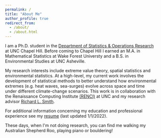 ```yaml
---
permalink: /
title: "About Me"
author_profile: true
redirect_from: 
  - /about/
  - /about.html
---
```


I am a Ph.D. student in the [Department of Statistics & Operations Research](https://stor.unc.edu/) at UNC Chapel Hill. Before coming to Chapel Hill I earned an M.A. in Mathematical Statistics at Wake Forest Universty and a B.S. in Environmental Studies at UNC Asheville.

My research interests include extreme value theory, spatial statistics and environmental statistics.  At a high-level, my current work involves the development of statistical methods to better understand how environmental extremes (e.g. heat waves, sea-surges) evolve across space and time under different climate-change scenarios. This work is in collaboration with the Renaissance Computing Institute [(RENCI)](https://renci.org/) at UNC and my research advisor [Richard L. Smith](https://sph.unc.edu/adv_profile/richard-smith-phd/.).

For additional information concerning my education and professional experience see my [resume](/resume.pdf) (last updated 1/1/2022).

These days, when I'm not doing research, you can find me walking my Australian Shepherd Roo, playing piano or bouldering!
